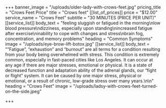 +++
banner_image = "/uploads/older-lady-with-crows-feet.jpg"
pricing_title = "Crows Feet Price"
title = "Crows feet"
[[list_of_prices]]
price = "$12.00"
service_name = "Crows Feet"
subtitle = "30 MINUTES (PRICE PER UNIT)"
[[service_list]]
body_text = "feeling sluggish or fatigued in the morning\nlow blood pressure\ndizziness, especially upon standing\nincreased fatigue after exercise\ninability to cope with changes and stress\nbrain fog, concentration, and memory problems"
heading = "Common Symptoms"
image = "/uploads/eye-brow-lift-botox.jpg"
[[service_list]]
body_text = "”Fatigue”, “exhaustion” and “burnout” are all terms for a condition resulting from your body being overwhelmed with stress. This condition is extremely common, especially in fast-paced cities like Los Angeles. It can occur at any age if there are major stresses, emotional or physical. It is a state of decreased function and adaptation ability of the adrenal glands, our “fight or flight” system. It can be caused by one major stress, physical or emotional, or a result of chronic, low-grade stress over many years.\n\n"
heading = "Crows Feet"
image = "/uploads/ladsy-with-crows-feet-turned-on-the-side.jpeg"

+++
